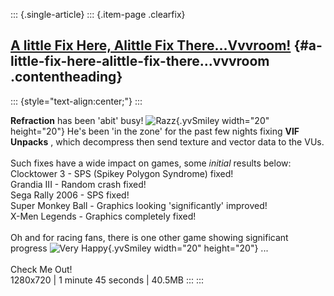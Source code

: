 ::: {.single-article}
::: {.item-page .clearfix}
## [A little Fix Here, Alittle Fix There\...Vvvroom!](/159-a-little-fix-here-alittle-fix-there-vvvroom.html) {#a-little-fix-here-alittle-fix-there...vvvroom .contentheading}

::: {style="text-align:center;"}
:::

**Refraction** has been \'abit\' busy!
![Razz](https://pcsx2.net/images/stories/frontend/smilies/tongue.gif){.yvSmiley
width="20" height="20"} He\'s been \'in the zone\' for the past few
nights fixing **VIF Unpacks** , which decompress then send texture and
vector data to the VUs.\
\
Such fixes have a wide impact on games, some *initial* results below:\
Clocktower 3 - SPS (Spikey Polygon Syndrome) fixed!\
Grandia III - Random crash fixed!\
Sega Rally 2006 - SPS fixed!\
Super Monkey Ball - Graphics looking \'significantly\' improved!\
X-Men Legends - Graphics completely fixed!\
\
Oh and for racing fans, there is one other game showing significant
progress ![Very
Happy](https://pcsx2.net/images/stories/frontend/smilies/biggrin.gif){.yvSmiley
width="20" height="20"} \...\
\
Check Me Out!\
1280x720 \| 1 minute 45 seconds \| 40.5MB
:::
:::
